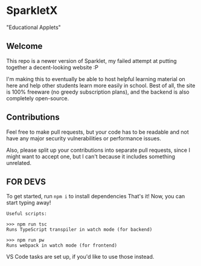 # SparkletX
"Educational Applets"

## Welcome
This repo is a newer version of Sparklet, my failed
attempt at putting together a decent-looking website :P

I'm making this to eventually be able to host helpful
learning material on here and help other students
learn more easily in school. Best of all, the site is
100% freeware (no greedy subscription plans), and the
backend is also completely open-source.

## Contributions
Feel free to make pull requests, but your code has to be
readable and not have any major security
vulnerabilities or performance issues.

Also, please split up your contributions into separate
pull requests, since I might want to accept one, but I
can't because it includes something unrelated.

## FOR DEVS
To get started, run `npm i` to install dependencies
That's it! Now, you can start typing away!

	Useful scripts:

	>>> npm run tsc
	Runs TypeScript transpiler in watch mode (for backend)
 
	>>> npm run pw
	Runs webpack in watch mode (for frontend)

VS Code tasks are set up, if you'd like to use those instead.
